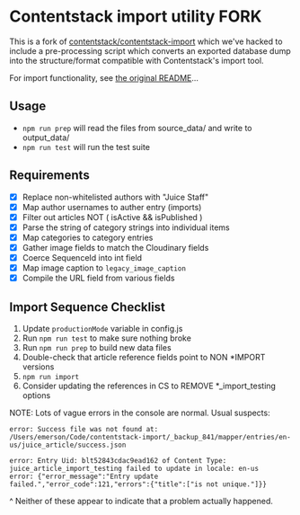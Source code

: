 # Contentstack import utility FORK

This is a fork of [contentstack/contentstack-import](https://github.com/contentstack/contentstack-import) which we've hacked to include a pre-processing script which converts an exported database dump into the structure/format compatible with Contentstack's import tool.

For import functionality, see [the original README](https://github.com/contentstack/contentstack-import/blob/master/README.md)...

## Usage

* `npm run prep` will read the files from source_data/ and write to output_data/
* `npm run test` will run the test suite

## Requirements

- [x] Replace non-whitelisted authors with "Juice Staff"
- [x] Map author usernames to auther entry (imports)
- [x] Filter out articles NOT ( isActive && isPublished )
- [x] Parse the string of category strings into individual items
- [x] Map categories to category entries
- [x] Gather image fields to match the Cloudinary fields
- [x] Coerce SequenceId into int field
- [x] Map image caption to `legacy_image_caption`
- [x] Compile the URL field from various fields

## Import Sequence Checklist
1. Update `productionMode` variable in config.js
1. Run `npm run test` to make sure nothing broke
1. Run `npm run prep` to build new data files
1. Double-check that article reference fields point to NON *IMPORT versions
1. `npm run import`
1. Consider updating the references in CS to REMOVE *_import_testing options

NOTE: Lots of vague errors in the console are normal. Usual suspects:

```
error: Success file was not found at: /Users/emerson/Code/contentstack-import/_backup_841/mapper/entries/en-us/juice_article/success.json
```
```
error: Entry Uid: blt52843cdac9ead162 of Content Type: juice_article_import_testing failed to update in locale: en-us
error: {"error_message":"Entry update failed.","error_code":121,"errors":{"title":["is not unique."]}}
```

^ Neither of these appear to indicate that a problem actually happened.
